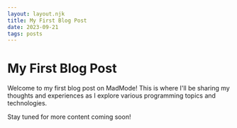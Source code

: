 ```yaml
---
layout: layout.njk
title: My First Blog Post
date: 2023-09-21
tags: posts
---
```


# My First Blog Post

Welcome to my first blog post on MadMode! This is where I'll be sharing my thoughts and experiences as I explore various programming topics and technologies.

Stay tuned for more content coming soon!
